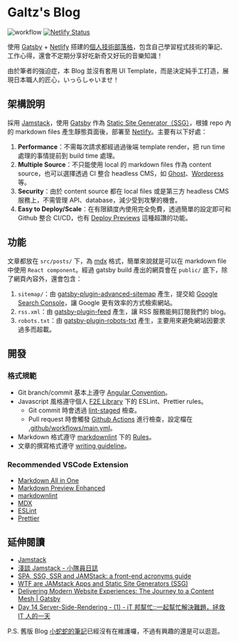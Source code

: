 # Galtz's Blog

![workflow](https://github.com/YogaPan/blog/actions/workflows/main.yml/badge.svg) [![Netlify Status](https://api.netlify.com/api/v1/badges/c79a41a9-ce41-4dc1-8044-08b07292e7b5/deploy-status)](https://app.netlify.com/sites/galtz/deploys)

使用 [Gatsby](https://www.gatsbyjs.com) + [Netlify](https://www.netlify.com) 搭建的[個人技術部落格](https://galtz.netlify.app/)，包含自己學習程式技術的筆記、工作心得，還會不定期分享好吃新奇又好玩的音樂知識！

由於筆者的強迫症，本 Blog 並沒有套用 UI Template，而是決定純手工打造，展現日本職人的匠心，いっらしゃいませ！

## 架構說明

採用 [Jamstack](https://jamstack.org)，使用 [Gatsby](https://www.gatsbyjs.com/) 作為 [Static Site Generator（SSG）](https://www.gatsbyjs.com/docs/glossary/static-site-generator/)，根據 repo 內的 markdown files 產生靜態頁面後，部署至 [Netlify](https://www.netlify.com)。主要有以下好處：

1. **Performance**：不需每次請求都經過過後端 template render，把 run time 處理的事情提前到 build time 處理。
2. **Multiple Source**：不只能使用 local 的 markdown files 作為 content source，也可以選擇透過 CI 整合 headless CMS，如 [Ghost](https://ghost.org/)、[Wordpress](https://wordpress.com/) 等。
3. **Security**：由於 content source 都在 local files 或是第三方 headless CMS 服務上，不需管理 API、database，減少受到攻擊的機會。
4. **Easy to Deploy/Scale**：在有限額度內使用完全免費，透過簡單的設定即可和 Github 整合 CI/CD，也有 [Deploy Previews](https://docs.netlify.com/site-deploys/deploy-previews/) 這種超讚的功能。

## 功能

文章都放在 `src/posts/` 下，為 [mdx](https://mdxjs.com/) 格式，簡單來說就是可以在 markdown file 中使用 `React component`。經過 gatsby build 產出的網頁會在 `public/` 底下，除了網頁內容外，還會包含：

1. `sitemap/`：由 [gatsby-plugin-advanced-sitemap](https://www.gatsbyjs.com/plugins/gatsby-plugin-advanced-sitemap/) 產生，提交給 [Google Search Console](https://search.google.com/search-console/about)，讓 Google 更有效率的方式檢索網站。
2. `rss.xml`：由 [gatsby-plugin-feed](https://www.gatsbyjs.com/plugins/gatsby-plugin-feed/) 產生，讓 RSS 服務能夠訂閱我們的 blog。
3. `robots.txt`：由 [gatsby-plugin-robots-txt](https://www.gatsbyjs.com/plugins/gatsby-plugin-robots-txt/) 產生，主要用來避免網站因要求過多而超載。

## 開發

### 格式規範

- Git branch/commit 基本上遵守 [Angular Convention](https://github.com/angular/angular/blob/master/CONTRIBUTING.md)。
- Javascript 風格遵守個人 [F2E Library](https://github.com/YogaPan/f2e-library) 下的 ESLint、Prettier rules。
  - Git commit 時會透過 [lint-staged](https://github.com/okonet/lint-staged) 檢查。
  - Pull request 時會觸發 [Github Actions](https://github.com/features/actions) 進行檢查，設定檔在 [.github/workflows/main.yml](./.github/workflows/main.yml)。
- Markdown 格式遵守 [markdownlint](https://github.com/markdownlint/markdownlint) 下的 [Rules](https://github.com/markdownlint/markdownlint/blob/master/docs/RULES.md)。
- 文章的撰寫格式遵守 [writing guideline](./docs/writing-guideline.md)。

### Recommended VSCode Extension

- [Markdown All in One](https://marketplace.visualstudio.com/items?itemName=yzhang.markdown-all-in-one)
- [Markdown Preview Enhanced](https://marketplace.visualstudio.com/items?itemName=shd101wyy.markdown-preview-enhanced)
- [markdownlint](https://marketplace.visualstudio.com/items?itemName=DavidAnson.vscode-markdownlint)
- [MDX](https://marketplace.visualstudio.com/items?itemName=silvenon.mdx)
- [ESLint](https://marketplace.visualstudio.com/items?itemName=dbaeumer.vscode-eslint)
- [Prettier](https://marketplace.visualstudio.com/items?itemName=esbenp.prettier-vscode)

## 延伸閱讀

- [Jamstack](https://jamstack.org/)
- [淺談 Jamstack - 小隊員日誌](https://leoner.wordpress.com/2020/05/01/淺談-jamstack/)
- [SPA, SSG, SSR and JAMStack: a front-end acronyms guide](https://levelup.gitconnected.com/spa-ssg-ssr-and-jamstack-a-front-end-acronyms-guide-6add9543f24d)
- [WTF are JAMstack Apps and Static Site Generators (SSG)](https://dev.to/vincentntang/wtf-are-jamstack-apps-and-static-site-generators-ssg-56if)
- [Delivering Modern Website Experiences: The Journey to a Content Mesh | Gatsby](https://www.gatsbyjs.com/blog/2018-10-04-journey-to-the-content-mesh/)
- [Day 14  Server-Side-Rendering - (1) - iT 邦幫忙::一起幫忙解決難題，拯救 IT 人的一天](https://ithelp.ithome.com.tw/articles/10244948)

P.S. 舊版 Blog [小蛇蛇的筆記](https://yogapan.github.io/)已經沒有在維護囉，不過有興趣的還是可以逛逛。
